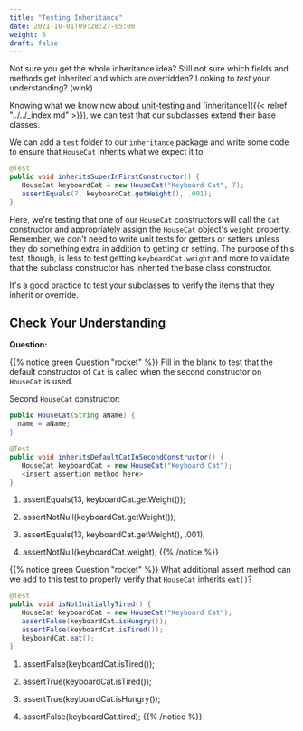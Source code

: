 ```yaml
---
title: "Testing Inheritance"
date: 2021-10-01T09:28:27-05:00
weight: 6
draft: false
---
```


Not sure you get the whole inheritance idea? Still not sure which fields and methods get inherited and 
which are overridden? Looking to *test* your understanding? (wink)

<!-- TODO: Add link to Unit testing chapter below -->
Knowing what we know now about [unit-testing](unit-testing) and [inheritance]({{< relref "../../_index.md" >}}), we can test that our 
subclasses extend their base classes.

We can add a `test` folder to our `inheritance` package and write some code to ensure that 
`HouseCat` inherits what we expect it to.

```java
@Test
public void inheritsSuperInFirstConstructor() {
   HouseCat keyboardCat = new HouseCat("Keyboard Cat", 7);
   assertEquals(7, keyboardCat.getWeight(), .001);
}
```

Here, we're testing that one of our `HouseCat` constructors will call the `Cat` constructor
and appropriately assign the `HouseCat` object's `weight` property. Remember, we don't need
to write unit tests for getters or setters unless they do something extra in addition to getting
or setting. The purpose of this test, though, is less to test getting `keyboardCat.weight` 
and more to validate that the subclass constructor has inherited the base class constructor.

It's a good practice to test your subclasses to verify the items that they inherit or override.

## Check Your Understanding

**Question:**

{{% notice green Question "rocket" %}}
Fill in the blank to test that the default constructor of `Cat` is called when the second 
constructor on `HouseCat` is used.

Second `HouseCat` constructor:

```java
public HouseCat(String aName) {
  name = aName;
}
```

```java
@Test
public void inheritsDefaultCatInSecondConstructor() {
   HouseCat keyboardCat = new HouseCat("Keyboard Cat");
   <insert assertion method here>
}
```

1. assertEquals(13, keyboardCat.getWeight());

1. assertNotNull(keyboardCat.getWeight());

1. assertEquals(13, keyboardCat.getWeight(), .001);

1. assertNotNull(keyboardCat.weight);
{{% /notice %}}

{{% notice green Question "rocket" %}}
What additional assert method can we add to this test to properly verify that `HouseCat`
inherits `eat()`?

```java
@Test
public void isNotInitiallyTired() {
   HouseCat keyboardCat = new HouseCat("Keyboard Cat");
   assertFalse(keyboardCat.isHungry());
   assertFalse(keyboardCat.isTired());
   keyboardCat.eat();
}
```


1. assertFalse(keyboardCat.isTired());

1. assertTrue(keyboardCat.isTired());

1. assertTrue(keyboardCat.isHungry());

1. assertFalse(keyboardCat.tired);
{{% /notice %}}
